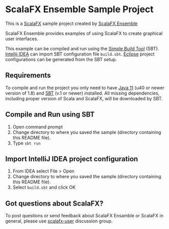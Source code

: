 ScalaFX Ensemble Sample Project
===============================

This is a [ScalaFX](http://scalafx.org) sample project created by
[ScalaFX Ensemble](http://jugchennai.github.com/scalafx-ensemble/)

ScalaFX Ensemble provides examples of using ScalaFX to create graphical user interfaces.

This example can be compiled and run using the [Simple Build Tool](http://www.scala-sbt.org/) (SBT).
[Intellij IDEA](http://www.jetbrains.com/idea/) can import SBT configuration file `build.sbt`.
[Eclipse](http://www.eclipse.org) project configurations can be generated from the SBT setup.


Requirements
------------

To compile and run the project you only need to have
[Java 11](http://www.oracle.com/technetwork/java/javase/downloads/index.html)
(u40 or newer version of 1.8) and [SBT](http://www.scala-sbt.org/) (v.1 or newer) installed.
All missing dependencies, including proper version of Scala and ScalaFX, will be downloaded by SBT.


Compile and Run using SBT
-------------------------

1. Open command prompt
2. Change directory to where you saved the sample (directory containing this README file).
3. Type `sbt run`


Import IntelliJ IDEA project configuration
--------------------------------------------

1. From IDEA select File > Open
2. Change directory to where you saved the sample (directory containing this README file).
3. Select `build.sbt` and click OK


Got questions about ScalaFX?
----------------------------

To post questions or send feedback about ScalaFX Ensamble or ScalaFX in general, please use
[scalafx-user](https://groups.google.com/forum/?fromgroups#!forum/scalafx-users) discussion group.

